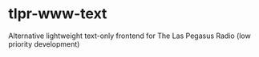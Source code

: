 # tlpr-www-text
Alternative lightweight text-only frontend for The Las Pegasus Radio (low priority development)
